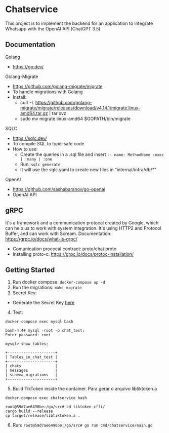 # Chatservice

This project is to implement the backend for an application to integrate Whatsapp with the OpenAI API (ChatGPT 3.5)

## Documentation

Golang

- https://go.dev/

Golang-Migrate

- https://github.com/golang-migrate/migrate
- To handle migrations with Golang
- Install:
  - curl -L https://github.com/golang-migrate/migrate/releases/download/v4.14.1/migrate.linux-amd64.tar.gz | tar xvz
  - sudo mv migrate.linux-amd64 $GOPATH/bin/migrate

SQLC

- https://sqlc.dev/
- To compile SQL to type-safe code
- How to use:
  - Create the queries in a .sql file and insert `-- name: MethodName :exec | :many | :one`
  - Run: `sqlc generate`
  - It will use the sqlc.yaml to create new files in "internal/infra/db/\*"

OpenAI

- https://github.com/sashabaranov/go-openai
- OpenAI API

## gRPC

It's a framework and a communication protocal created by Google, which can help us to work with system integration.
It's using HTTP2 and Protocol Buffer, and can work with Scream.
Documentation: https://grpc.io/docs/what-is-grpc/

- Comunication prococal contract: proto/chat.proto
- Installing proto-c: https://grpc.io/docs/protoc-installation/

## Getting Started

1. Run docker compose: `docker-compose up -d`
2. Run the migrations: `make migrate`
3. Secret Key:

- Generate the Secret Key [here](https://platform.openai.com/account/api-keys)

4. Test:

```
docker-compose exec mysql bash

bash-4.4# mysql -root -p chat_test;
Enter password: root

mysql> show tables;

+---------------------+
| Tables_in_chat_test |
+---------------------+
| chats               |
| messages            |
| schema_migrations   |
+---------------------+
```

5. Build TikToken inside the container. Para gerar o arquivo libtiktoken.a

```
docker-compose exec chatservice bash

root@59d7ae6490be:/go/src# cd tiktoken-cffi/
cargo build --release
cp target/release/libtiktoken.a .
```

6. Run: `root@59d7ae6490be:/go/src# go run cmd/chatservice/main.go`
